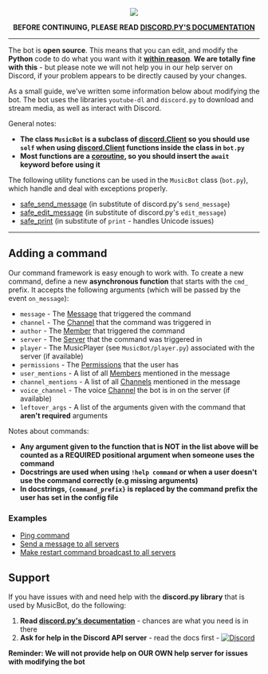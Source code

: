 <p align="center">
<img src="http://i.imgur.com/Xluk1hv.png">
</p>

<p align="center">
<strong>BEFORE CONTINUING, PLEASE READ <a href="http://discordpy.readthedocs.io/en/latest/api.html">DISCORD.PY'S DOCUMENTATION</a></strong>
</p>

***

The bot is **open source**. This means that you can edit, and modify the **Python** code to do what you want with it **[within reason](https://github.com/SexualRhinoceros/MusicBot/wiki/FAQ#what-license-does-the-bot-use)**. **We are totally fine with this** - but please note we will not help you in our help server on Discord, if your problem appears to be directly caused by your changes.

As a small guide, we've written some information below about modifying the bot. The bot uses the libraries `youtube-dl` and `discord.py` to download and stream media, as well as interact with Discord.

General notes:

* **The class `MusicBot` is a subclass of [discord.Client](http://discordpy.readthedocs.io/en/latest/api.html#client) so you should use `self` when using [discord.Client](http://discordpy.readthedocs.io/en/latest/api.html#client) functions inside the class in `bot.py`**
* **Most functions are a [coroutine](http://discordpy.readthedocs.io/en/latest/faq.html#what-is-a-coroutine), so you should insert the `await` keyword before using it**

The following utility functions can be used in the `MusicBot` class (`bot.py`), which handle and deal with exceptions properly.

* [safe_send_message](https://github.com/SexualRhinoceros/MusicBot/blob/master/musicbot/bot.py#L470) (in substitute of discord.py's `send_message`)
* [safe_edit_message](https://github.com/SexualRhinoceros/MusicBot/blob/master/musicbot/bot.py#L503) (in substitute of discord.py's `edit_message`)
* [safe_print](https://github.com/SexualRhinoceros/MusicBot/blob/master/musicbot/bot.py#L515) (in substitute of `print` - handles Unicode issues)

***

## Adding a command
Our command framework is easy enough to work with. To create a new command, define a new **asynchronous function** that starts with the `cmd_` prefix. It accepts the following arguments (which will be passed by the event `on_message`):

* `message` - The [Message](http://discordpy.readthedocs.io/en/latest/api.html#message) that triggered the command
* `channel` - The [Channel](http://discordpy.readthedocs.io/en/latest/api.html#channel) that the command was triggered in
* `author` - The [Member](http://discordpy.readthedocs.io/en/latest/api.html#member) that triggered the command
* `server` - The [Server](http://discordpy.readthedocs.io/en/latest/api.html#server) that the command was triggered in
* `player` - The MusicPlayer (see `MusicBot/player.py`) associated with the server (if available)
* `permissions` - The [Permissions](http://discordpy.readthedocs.io/en/latest/api.html#permissions) that the user has
* `user_mentions` - A list of all [Members](http://discordpy.readthedocs.io/en/latest/api.html#member) mentioned in the message
* `channel_mentions` - A list of all [Channels](http://discordpy.readthedocs.io/en/latest/api.html#channel) mentioned in the message
* `voice_channel` - The voice [Channel](http://discordpy.readthedocs.io/en/latest/api.html#channel) the bot is in on the server (if available)
* `leftover_args` - A list of the arguments given with the command that **aren't required** arguments

Notes about commands:

* **Any argument given to the function that is NOT in the list above will be counted as a REQUIRED positional argument when someone uses the command**
* **Docstrings are used when using `!help command` or when a user doesn't use the command correctly (e.g missing arguments)**
* **In docstrings, `{command_prefix}` is replaced by the command prefix the user has set in the config file**

### Examples

* [Ping command](https://gist.github.com/jaydenkieran/8cf64f91fec73ba0bd127a08f6578988)
* [Send a message to all servers](https://gist.github.com/jaydenkieran/c18ddef3817c58ad1cbb6018d33790eb)
* [Make restart command broadcast to all servers](https://gist.github.com/jaydenkieran/01a91e5270bbf0daf3884c60eb161329)

## Support

If you have issues with and need help with the **discord.py library** that is used by MusicBot, do the following:

1. **Read [discord.py's documentation](http://discordpy.readthedocs.io/en/latest/api.html)** - chances are what you need is in there
2. **Ask for help in the Discord API server** - read the docs first - [![Discord](https://discordapp.com/api/guilds/81384788765712384/widget.png)](https://discord.gg/KZBHSxz)

**Reminder: We will not provide help on OUR OWN help server for issues with modifying the bot**